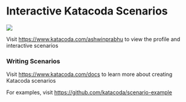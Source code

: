 # Interactive Katacoda Scenarios

[![](http://shields.katacoda.com/katacoda/ashwinprabhu/count.svg)](https://www.katacoda.com/ashwinprabhu "Get your profile on Katacoda.com")

Visit https://www.katacoda.com/ashwinprabhu to view the profile and interactive scenarios

### Writing Scenarios
Visit https://www.katacoda.com/docs to learn more about creating Katacoda scenarios

For examples, visit https://github.com/katacoda/scenario-example
